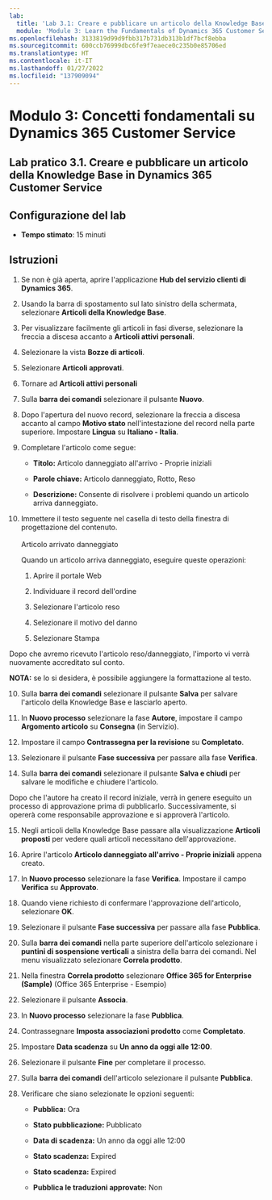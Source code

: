 ```yaml
---
lab:
  title: 'Lab 3.1: Creare e pubblicare un articolo della Knowledge Base in Dynamics 365 Customer Service'
  module: 'Module 3: Learn the Fundamentals of Dynamics 365 Customer Service'
ms.openlocfilehash: 3133819d99d9fbb317b731db313b1df7bcf8ebba
ms.sourcegitcommit: 600ccb76999dbc6fe9f7eaece0c235b0e85706ed
ms.translationtype: HT
ms.contentlocale: it-IT
ms.lasthandoff: 01/27/2022
ms.locfileid: "137909094"
---
```

<a name="module-3-learn-the-fundamentals-of-dynamics-365-customer-service"></a>Modulo 3: Concetti fondamentali su Dynamics 365 Customer Service
========================

## <a name="practice-lab-31---create-and-publish-a-knowlege-article-in-dynamics-365-customer-service"></a>Lab pratico 3.1. Creare e pubblicare un articolo della Knowledge Base in Dynamics 365 Customer Service

## <a name="lab-setup"></a>Configurazione del lab

  - **Tempo stimato**: 15 minuti

## <a name="instructions"></a>Istruzioni

1. Se non è già aperta, aprire l'applicazione **Hub del servizio clienti di Dynamics 365**. 

2. Usando la barra di spostamento sul lato sinistro della schermata, selezionare **Articoli della Knowledge Base**. 

3. Per visualizzare facilmente gli articoli in fasi diverse, selezionare la freccia a discesa accanto a **Articoli attivi personali**. 

4. Selezionare la vista **Bozze di articoli**. 

5. Selezionare **Articoli approvati**. 

6. Tornare ad **Articoli attivi personali**

7. Sulla **barra dei comandi** selezionare il pulsante **Nuovo**. 

8. Dopo l'apertura del nuovo record, selezionare la freccia a discesa accanto al campo **Motivo stato** nell'intestazione del record nella parte superiore. Impostare **Lingua** su **Italiano - Italia**.

8. Completare l'articolo come segue:

    - **Titolo:** Articolo danneggiato all'arrivo - Proprie iniziali

    - **Parole chiave:** Articolo danneggiato, Rotto, Reso

    - **Descrizione:** Consente di risolvere i problemi quando un articolo arriva danneggiato. 

9. Immettere il testo seguente nel casella di testo della finestra di progettazione del contenuto.   
‎  
‎   Articolo arrivato danneggiato

    Quando un articolo arriva danneggiato, eseguire queste operazioni:

    1. Aprire il portale Web

    2. Individuare il record dell'ordine

    3. Selezionare l'articolo reso

    4. Selezionare il motivo del danno

    5. Selezionare Stampa

Dopo che avremo ricevuto l'articolo reso/danneggiato, l'importo vi verrà nuovamente accreditato sul conto.

**NOTA:** se lo si desidera, è possibile aggiungere la formattazione al testo. 

10. Sulla **barra dei comandi** selezionare il pulsante **Salva** per salvare l'articolo della Knowledge Base e lasciarlo aperto. 

11. In **Nuovo processo** selezionare la fase **Autore**, impostare il campo **Argomento articolo** su **Consegna** (in Servizio). 

12. Impostare il campo **Contrassegna per la revisione** su **Completato**.

13. Selezionare il pulsante **Fase successiva** per passare alla fase **Verifica**.

14. Sulla **barra dei comandi** selezionare il pulsante **Salva e chiudi** per salvare le modifiche e chiudere l'articolo.

Dopo che l'autore ha creato il record iniziale, verrà in genere eseguito un processo di approvazione prima di pubblicarlo. Successivamente, si opererà come responsabile approvazione e si approverà l'articolo. 

15. Negli articoli della Knowledge Base passare alla visualizzazione **Articoli proposti** per vedere quali articoli necessitano dell'approvazione. 

16. Aprire l'articolo **Articolo danneggiato all'arrivo - Proprie iniziali** appena creato.

17. In **Nuovo processo** selezionare la fase **Verifica**. Impostare il campo **Verifica** su **Approvato**.

18. Quando viene richiesto di confermare l'approvazione dell'articolo, selezionare **OK**. 

19. Selezionare il pulsante **Fase successiva** per passare alla fase **Pubblica**. 

20. Sulla **barra dei comandi** nella parte superiore dell'articolo selezionare i **puntini di sospensione verticali** a sinistra della barra dei comandi. Nel menu visualizzato selezionare **Correla prodotto**. 

21. Nella finestra **Correla prodotto** selezionare **Office 365 for Enterprise (Sample)** (Office 365 Enterprise - Esempio)

22. Selezionare il pulsante **Associa**. 

23. In **Nuovo processo** selezionare la fase **Pubblica**. 

24. Contrassegnare **Imposta associazioni prodotto** come **Completato**. 

25. Impostare **Data scadenza** su **Un anno da oggi alle 12:00**. 

26. Selezionare il pulsante **Fine** per completare il processo. 

27. Sulla **barra dei comandi** dell'articolo selezionare il pulsante **Pubblica**. 

28. Verificare che siano selezionate le opzioni seguenti:

    - **Pubblica:** Ora

    - **Stato pubblicazione:** Pubblicato

    - **Data di scadenza:** Un anno da oggi alle 12:00

    - **Stato scadenza:** Expired

    - **Stato scadenza:** Expired

    - **Pubblica le traduzioni approvate:** Non


